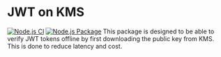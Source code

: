 # JWT on KMS

[![Node.js CI](https://github.com/Jex-y/jwt-on-kms/actions/workflows/test.yml/badge.svg)](https://github.com/Jex-y/jwt-on-kms/actions/workflows/test.yml)
[![Node.js Package](https://github.com/Jex-y/jwt-on-kms/actions/workflows/publish.yml/badge.svg)](https://github.com/Jex-y/jwt-on-kms/actions/workflows/publish.yml)
This package is designed to be able to verify JWT tokens offline by first downloading the public key from KMS. This is done to reduce latency and cost.
